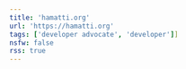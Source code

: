```yaml
---
title: 'hamatti.org'
url: 'https://hamatti.org'
tags: ['developer advocate', 'developer']]
nsfw: false
rss: true
---
```

